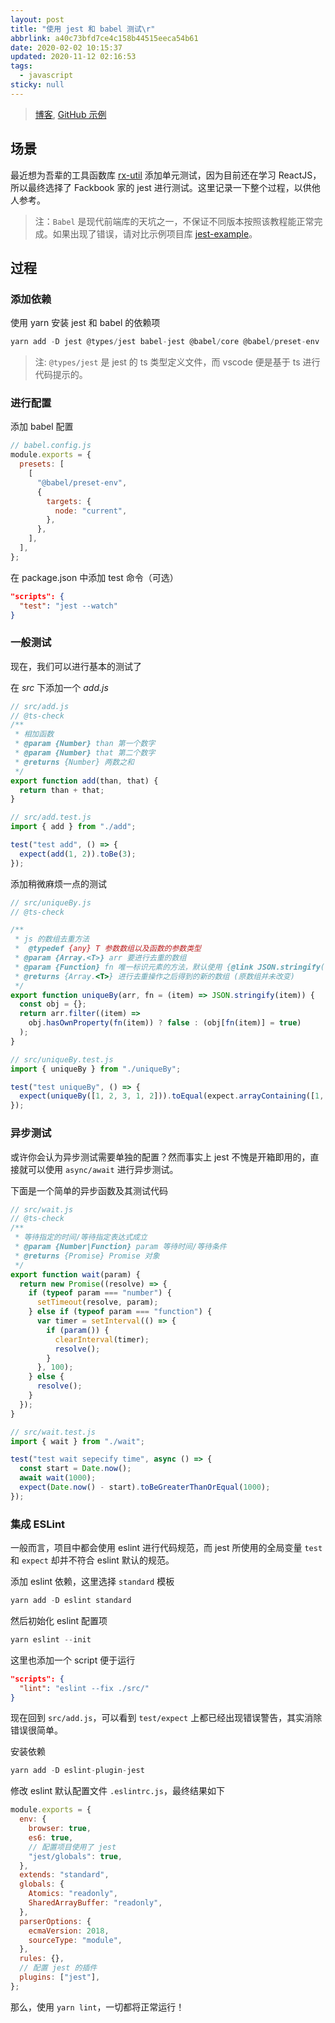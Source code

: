 ```yaml
---
layout: post
title: "使用 jest 和 babel 测试\r"
abbrlink: a40c73bfd7ce4c158b44515eeca54b61
date: 2020-02-02 10:15:37
updated: 2020-11-12 02:16:53
tags:
  - javascript
sticky: null
---
```


> [博客](https://blog.rxliuli.com/p/3a7e1b3c/), [GitHub 示例](https://github.com/rxliuli/jest-example)

## 场景

最近想为吾辈的工具函数库 [rx-util](https://github.com/rxliuli/rx-util) 添加单元测试，因为目前还在学习 ReactJS，所以最终选择了 Fackbook 家的 jest 进行测试。这里记录一下整个过程，以供他人参考。

> 注：`Babel` 是现代前端库的天坑之一，不保证不同版本按照该教程能正常完成。如果出现了错误，请对比示例项目库 [jest-example](https://github.com/rxliuli/jest-example)。

## 过程

### 添加依赖

使用 yarn 安装 jest 和 babel 的依赖项

```js
yarn add -D jest @types/jest babel-jest @babel/core @babel/preset-env
```

> 注: `@types/jest` 是 jest 的 ts 类型定义文件，而 vscode 便是基于 ts 进行代码提示的。

### 进行配置

添加 babel 配置

```js
// babel.config.js
module.exports = {
  presets: [
    [
      "@babel/preset-env",
      {
        targets: {
          node: "current",
        },
      },
    ],
  ],
};
```

在 package.json 中添加 test 命令（可选）

```json
"scripts": {
  "test": "jest --watch"
}
```

### 一般测试

现在，我们可以进行基本的测试了

在 _src_ 下添加一个 _add.js_

```js
// src/add.js
// @ts-check
/**
 * 相加函数
 * @param {Number} than 第一个数字
 * @param {Number} that 第二个数字
 * @returns {Number} 两数之和
 */
export function add(than, that) {
  return than + that;
}
```

```js
// src/add.test.js
import { add } from "./add";

test("test add", () => {
  expect(add(1, 2)).toBe(3);
});
```

添加稍微麻烦一点的测试

```js
// src/uniqueBy.js
// @ts-check

/**
 * js 的数组去重方法
 *  @typedef {any} T 参数数组以及函数的参数类型
 * @param {Array.<T>} arr 要进行去重的数组
 * @param {Function} fn 唯一标识元素的方法，默认使用 {@link JSON.stringify()}
 * @returns {Array.<T>} 进行去重操作之后得到的新的数组 (原数组并未改变)
 */
export function uniqueBy(arr, fn = (item) => JSON.stringify(item)) {
  const obj = {};
  return arr.filter((item) =>
    obj.hasOwnProperty(fn(item)) ? false : (obj[fn(item)] = true)
  );
}
```

```js
// src/uniqueBy.test.js
import { uniqueBy } from "./uniqueBy";

test("test uniqueBy", () => {
  expect(uniqueBy([1, 2, 3, 1, 2])).toEqual(expect.arrayContaining([1, 2, 3]));
});
```

### 异步测试

或许你会认为异步测试需要单独的配置？然而事实上 jest 不愧是开箱即用的，直接就可以使用 `async/await` 进行异步测试。

下面是一个简单的异步函数及其测试代码

```js
// src/wait.js
// @ts-check
/**
 * 等待指定的时间/等待指定表达式成立
 * @param {Number|Function} param 等待时间/等待条件
 * @returns {Promise} Promise 对象
 */
export function wait(param) {
  return new Promise((resolve) => {
    if (typeof param === "number") {
      setTimeout(resolve, param);
    } else if (typeof param === "function") {
      var timer = setInterval(() => {
        if (param()) {
          clearInterval(timer);
          resolve();
        }
      }, 100);
    } else {
      resolve();
    }
  });
}
```

```js
// src/wait.test.js
import { wait } from "./wait";

test("test wait sepecify time", async () => {
  const start = Date.now();
  await wait(1000);
  expect(Date.now() - start).toBeGreaterThanOrEqual(1000);
});
```

### 集成 ESLint

一般而言，项目中都会使用 eslint 进行代码规范，而 jest 所使用的全局变量 `test` 和 `expect` 却并不符合 eslint 默认的规范。

添加 eslint 依赖，这里选择 `standard` 模板

```js
yarn add -D eslint standard
```

然后初始化 eslint 配置项

```js
yarn eslint --init
```

这里也添加一个 script 便于运行

```json
"scripts": {
  "lint": "eslint --fix ./src/"
}
```

现在回到 `src/add.js`，可以看到 `test/expect` 上都已经出现错误警告，其实消除错误很简单。

安装依赖

```js
yarn add -D eslint-plugin-jest
```

修改 eslint 默认配置文件 `.eslintrc.js`，最终结果如下

```js
module.exports = {
  env: {
    browser: true,
    es6: true,
    // 配置项目使用了 jest
    "jest/globals": true,
  },
  extends: "standard",
  globals: {
    Atomics: "readonly",
    SharedArrayBuffer: "readonly",
  },
  parserOptions: {
    ecmaVersion: 2018,
    sourceType: "module",
  },
  rules: {},
  // 配置 jest 的插件
  plugins: ["jest"],
};
```

那么，使用 `yarn lint`，一切都将正常运行！

